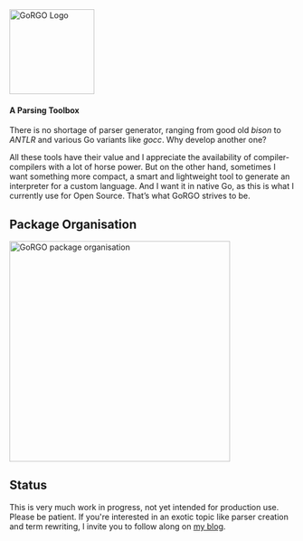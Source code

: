 <img alt="GoRGO Logo" src="http://npillmayer.github.io/img/GoRGO-Logo-bw.png" width="150" style="max-width:150">

#### A Parsing Toolbox

There is no shortage of parser generator, ranging from good old *bison* to *ANTLR* and various Go variants like *gocc*.
Why develop another one?

All these tools have their value and I appreciate the availability of compiler-compilers with a lot of horse power. But on the other hand, sometimes I want something more compact, a smart and lightweight tool to generate an interpreter for a custom language. And I want it in native Go, as this is what I currently use for Open Source. That’s what GoRGO strives to be.

## Package Organisation

<img alt="GoRGO package organisation" src="http://npillmayer.github.io/GoRGO/img/package-lr.png" width="390" style="max-width:390">

## Status
This is very much work in progress, not yet intended for production use. Please be patient. If you're interested in an exotic topic like parser creation and term rewriting, I invite you to follow along on [my blog](https://npillmayer.github.io/GoRGO/).
